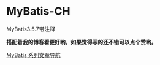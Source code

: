 # MyBatis-CH
MyBatis3.5.7带注释

**搭配着我的博客看更好哟，如果觉得写的还不错可以点个赞哟。**

[MyBatis 系列文章导航](https://blog.csdn.net/qq_37083863/article/details/114025336)
